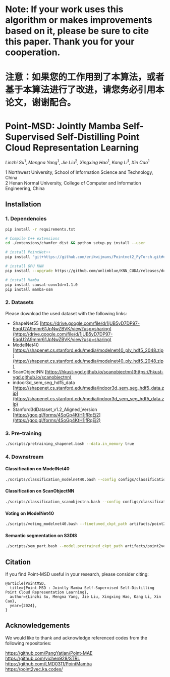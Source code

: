 # Note: If your work uses this algorithm or makes improvements based on it, please be sure to cite this paper. Thank you for your cooperation.

# 注意：如果您的工作用到了本算法，或者基于本算法进行了改进，请您务必引用本论文，谢谢配合。

# Point-MSD: Jointly Mamba Self-Supervised Self-Distilling Point Cloud Representation Learning

*Linzhi Su*<sup>1</sup>,
*Mengna Yang*<sup>1</sup>,
*Jie Liu*<sup>2</sup>,
*Xingxing Hao*<sup>1</sup>,
*Kang Li*<sup>1</sup>,
*Xin Cao*<sup>1</sup>

1 Northwest University, School of Information Science and Technology, China <br>
2 Henan Normal University, College of Computer and Information Engineering, China 

## Installation

### 1. Dependencies

```bash
pip install -r requirements.txt

# Compile C++ extensions
cd ./extensions/chamfer_dist && python setup.py install --user

# install PointNet++
pip install "git+https://github.com/erikwijmans/Pointnet2_PyTorch.git#egg=pointnet2_ops&subdirectory=pointnet2_ops_lib"

# install GPU KNN
pip install --upgrade https://github.com/unlimblue/KNN_CUDA/releases/download/0.2/KNN_CUDA-0.2-py3-none-any.whl

# install Mamba
pip install causal-conv1d>=1.1.0
pip install mamba-ssm
```

### 2. Datasets

Please download the used dataset with the following links:

- ShapeNet55 [https://drive.google.com/file/d/1jUB5yD7DP97-EqqU2A9mmr61JpNwZBVK/view?usp=sharing](https://drive.google.com/file/d/1jUB5yD7DP97-EqqU2A9mmr61JpNwZBVK/view?usp=sharing)
- ModelNet40 [https://shapenet.cs.stanford.edu/media/modelnet40_ply_hdf5_2048.zip](https://shapenet.cs.stanford.edu/media/modelnet40_ply_hdf5_2048.zip)
- ScanObjectNN [https://hkust-vgd.github.io/scanobjectnn](https://hkust-vgd.github.io/scanobjectnn)
- indoor3d_sem_seg_hdf5_data [https://shapenet.cs.stanford.edu/media/indoor3d_sem_seg_hdf5_data.zip](https://shapenet.cs.stanford.edu/media/indoor3d_sem_seg_hdf5_data.zip)
- Stanford3dDataset_v1.2_Aligned_Version [https://goo.gl/forms/4SoGp4KtH1jfRqEj2](https://goo.gl/forms/4SoGp4KtH1jfRqEj2)

### 3. Pre-training

```bash
./scripts/pretraining_shapenet.bash --data.in_memory true
```

### 4. Downstream

#### Classification on ModelNet40

```bash
./scripts/classification_modelnet40.bash --config configs/classification/_pretrained.yaml --model.pretrained_ckpt_path artifacts/point2vec-Pretraining-ShapeNet/XXXXXXXX/checkpoints/XXX.ckpt 
```

#### Classification on ScanObjectNN

```bash
./scripts/classification_scanobjectnn.bash --config configs/classification/_pretrained.yaml --model.pretrained_ckpt_path artifacts/point2vec-Pretraining-ShapeNet/XXXXXXXX/checkpoints/XXX.ckpt
```

#### Voting on ModelNet40

```bash
./scripts/voting_modelnet40.bash --finetuned_ckpt_path artifacts/point2vec-Pretraining-ShapeNet/XXXXXXXX/checkpoints/epoch=XXX-step=XXXXX-val_acc=0.XXX.ckpt
```

#### Semantic segmentation on S3DIS

```bash
./scripts/sem_part.bash --model.pretrained_ckpt_path artifacts/point2vec-Pretraining-ShapeNet/XXXXXXXX/checkpoints/XXX.ckpt
```

## Citation
If you find Point-MSD useful in your research, please consider citing:
```
@article{PointMSD,
  title={Point-MSD : Jointly Mamba Self-Supervised Self-Distilling Point Cloud Representation Learning},
  author={Linzhi Su, Mengna Yang, Jie Liu, Xingxing Hao, Kang Li, Xin Cao},
  year={2024},
}
```

## Acknowledgements 
We would like to thank and acknowledge referenced codes from the following repositories:

https://github.com/PangYatian/Point-MAE <br>
https://github.com/yichen928/STRL <br>
https://github.com/LMD0311/PointMamba <br>
https://point2vec.ka.codes/